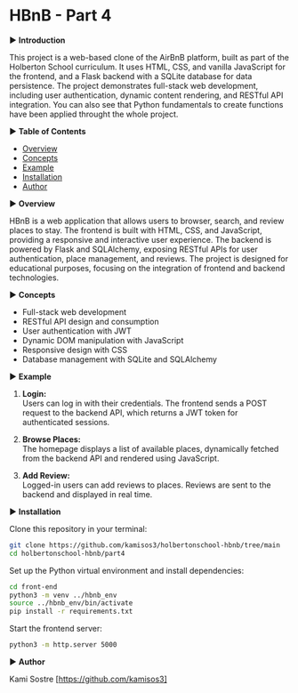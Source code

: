 # HBnB - Part 4

▶ **Introduction**  

This project is a web-based clone of the AirBnB platform, built as part of the Holberton School curriculum. It uses HTML, CSS, and vanilla JavaScript for the frontend, and a Flask backend with a SQLite database for data persistence. The project demonstrates full-stack web development, including user authentication, dynamic content rendering, and RESTful API integration. You can also see that Python fundamentals to create functions have been applied throught the whole project.

▶ **Table of Contents**

- [Overview](#overview)
- [Concepts](#concepts)
- [Example](#example)
- [Installation](#installation)
- [Author](#author)



▶ **Overview**  

HBnB is a web application that allows users to browser, search, and review places to stay. The frontend is built with HTML, CSS, and JavaScript, providing a responsive and interactive user experience. The backend is powered by Flask and SQLAlchemy, exposing RESTful APIs for user authentication, place management, and reviews. The project is designed for educational purposes, focusing on the integration of frontend and backend technologies.



▶ **Concepts**

- Full-stack web development
- RESTful API design and consumption
- User authentication with JWT
- Dynamic DOM manipulation with JavaScript
- Responsive design with CSS
- Database management with SQLite and SQLAlchemy


▶ **Example**

1. **Login:**  
   Users can log in with their credentials. The frontend sends a POST request to the backend API, which returns a JWT token for authenticated sessions.

2. **Browse Places:**  
   The homepage displays a list of available places, dynamically fetched from the backend API and rendered using JavaScript.

3. **Add Review:**  
   Logged-in users can add reviews to places. Reviews are sent to the backend and displayed in real time.



▶ **Installation**

Clone this repository in your terminal:

```bash
git clone https://github.com/kamisos3/holbertonschool-hbnb/tree/main
cd holbertonschool-hbnb/part4
```

Set up the Python virtual environment and install dependencies:

```bash
cd front-end
python3 -m venv ../hbnb_env
source ../hbnb_env/bin/activate
pip install -r requirements.txt
```

Start the frontend server:

```bash
python3 -m http.server 5000
```


▶ **Author**

Kami Sostre [https://github.com/kamisos3]


